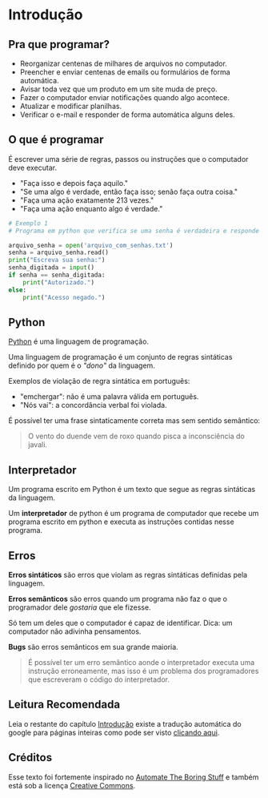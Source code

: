 # Introdução

## Pra que programar?

- Reorganizar centenas de milhares de arquivos no computador.
- Preencher e enviar centenas de emails ou formulários de forma automática.
- Avisar toda vez que um produto em um site muda de preço.
- Fazer o computador enviar notificações quando algo acontece.
- Atualizar e modificar planilhas.
- Verificar o e-mail e responder de forma automática alguns deles.

## O que é programar

É escrever uma série de regras, passos ou instruções que o computador deve executar.

- "Faça isso e depois faça aquilo."
- "Se uma algo é verdade, então faça isso; senão faça outra coisa."
- "Faça uma ação exatamente 213 vezes."
- "Faça uma ação enquanto algo é verdade."

```python
# Exemplo 1
# Programa em python que verifica se uma senha é verdadeira e responde de acordo.

arquivo_senha = open('arquivo_com_senhas.txt')
senha = arquivo_senha.read()
print("Escreva sua senha:")
senha_digitada = input()
if senha == senha_digitada:
    print("Autorizado.")
else:
    print("Acesso negado.")
```

## Python

[Python](https://www.python.org/) é uma linguagem de programação.

Uma linguagem de programação é um conjunto de regras sintáticas definido por quem é o _"dono"_ da linguagem.

Exemplos de violação de regra sintática em português:

- "emchergar": não é uma palavra válida em português.
- "Nós vai": a concordância verbal foi violada.

É possível ter uma frase sintaticamente correta mas sem sentido semântico:

> O vento do duende vem de roxo quando pisca a inconsciência do javali.

## Interpretador

Um programa escrito em Python é um texto que segue as regras sintáticas da linguagem.

Um **interpretador** de python é um programa de computador que recebe um programa escrito em python e executa as instruções contidas nesse programa.

## Erros

**Erros sintáticos** são erros que violam as regras sintáticas definidas pela linguagem.

**Erros semânticos** são erros quando um programa não faz o que o programador dele _gostaria_ que ele fizesse.

Só tem um deles que o computador é capaz de identificar.
Dica: um computador não adivinha pensamentos.

**Bugs** são erros semânticos em sua grande maioria.

> É possível ter um erro semântico aonde o interpretador executa uma instrução erroneamente, mas isso é um problema dos programadores que escreveram o código do interpretador.

## Leitura Recomendada

Leia o restante do capítulo [Introdução](https://automatetheboringstuff.com/2e/chapter0/) existe a tradução automática do google para páginas inteiras como pode ser visto [clicando aqui](https://automatetheboringstuff-com.translate.goog/2e/chapter0/?_x_tr_sl=auto&_x_tr_tl=pt&_x_tr_hl=en&_x_tr_pto=wapp).

## Créditos

Esse texto foi fortemente inspirado no [Automate The Boring Stuff](https://automatetheboringstuff.com/2e/chapter0/) e também está sob a licença [Creative Commons](https://creativecommons.org/licenses/by-nc-sa/3.0/).
